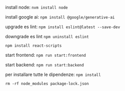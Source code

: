install node:
`nvm install node`

install google ai:
`npm install @google/generative-ai`

upgrade es lint:
`npm install eslint@latest --save-dev`

downgrade es lint
`npm uninstall eslint`

`npm install react-scripts`

start frontend:
`npm run start:frontend`

start backend:
`npm run start:backend`

per installare tutte le dipendenze:
`npm install`


`rm -rf node_modules package-lock.json`